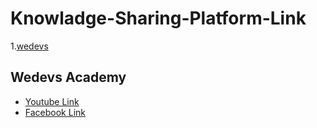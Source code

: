 # Knowladge-Sharing-Platform-Link
  1.[wedevs](https://www.facebook.com/groups/wedevs.academy)  
    <h2>Wedevs  Academy</h2>
        <ul>
    <li> <a href="https://www.youtube.com/channel/UChJemyjsuFzs32ICOOgn5GA" target="_blank">  Youtube Link </a></li> 
    <li> <a href="https://www.facebook.com/groups/wedevs.academy" target="_blank">  Facebook Link </a></li> 
         </ul>
